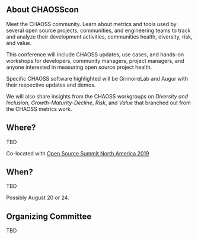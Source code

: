 ## About CHAOSScon

Meet the CHAOSS community. Learn about metrics and tools used by several open source projects, communities, and engineering teams to track and analyze their development activities, communities health, diversity, risk, and value.

This conference will include CHAOSS updates, use cases, and hands-on workshops for developers, community managers, project managers, and anyone interested in measuring open source project health.

Specific CHAOSS software highlighted will be GrimoireLab and Augur with their respective updates and demos.

We will also share insights from the CHAOSS workgroups on *Diversity and Inclusion*, *Growth-Maturity-Decline*, *Risk*, and *Value* that branched out from the CHAOSS metrics work.

## Where?
TBD

Co-located with [Open Source Summit North America 2019](https://events.linuxfoundation.org/events/open-source-summit-north-america-2019/attend/about/)

## When?

TBD

Possibly August 20 or 24.


## Organizing Committee

TBD
